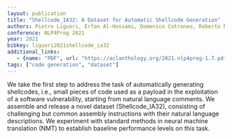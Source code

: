 ```yaml
---
layout: publication
title: "Shellcode_IA32: A Dataset for Automatic Shellcode Generation"
authors: Pietro Liguori, Erfan Al-Hossami, Domenico Cotroneo, Roberto Natella, Bojan Cukic, Samira Shaikh
conference: NLP4Prog 2021
year: 2021
bibkey: liguori2021shellcode_ia32
additional_links:
   - {name: "PDF", url: "https://aclanthology.org/2021.nlp4prog-1.7.pdf"}
tags: ["code generation", "dataset"]
---
```

We take the first step to address the task of automatically generating shellcodes, i.e., small pieces of code used as a payload in the exploitation of a software vulnerability, starting from natural language comments. We assemble and release a novel dataset (Shellcode_IA32), consisting of challenging but common assembly instructions with their natural language descriptions. We experiment with standard methods in neural machine translation (NMT) to establish baseline performance levels on this task.
